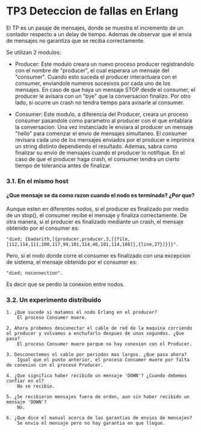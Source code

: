 # TP3 Deteccion de fallas en Erlang


El TP es un pasaje de mensajes, donde se muestra el incremento de un contador respecto a un delay de tiempo. Ademas de observar que el envia de mensajes no garantiza que se reciba correctamente.

Se utilizan 2 modulos:

- Producer: Este modulo creara un nuevo proceso producer registrandolo con el nombre de "producer", el cual esperara un mensaje del "consumer". Cuando esto suceda el producer interactuara con el consumer, enviandole numeros sucesivos por cada uno de los mensajes. En caso de que haya un mensaje STOP desde el consumer, el producer le avisara con un "bye" que la conversacion finalizo. Por otro lado, si ocurre un crash no tendra tiempo para avisarle al consumer.

- Consumer: Este modulo, a diferencia del Producer, creara un proceso consumer pasandole como parametro al producer con el que entablara la conversacion. Una vez instanciado le enviara al producer un mensaje "hello" para comenzar el envio de mensajes simultaneo. El consumer revisara cada uno de los mensajes enviados por el producer e imprimira un string distinto dependiendo el resultado. Ademas, sabra como finalizar su envio de mensajes cuando el producer lo notifique. En el caso de que el producer haga crash, el consumer tendra un cierto tiempo de tolerancia antes de finalizar.

### 3.1. En el mismo host
#### ¿Que mensaje se da como razon cuando el nodo es terminado? ¿Por que?
Aunque esten en diferentes nodos, si el producer es finalizado por medio de un stop(), el consumer recibe el mensaje y finaliza correctamente.
De otra manera, si el producer es finalizado mediante un crash, el mensaje obtenido por el consumer es:

``` "died; {badarith,[{producer,producer,3,[{file,[112,114,111,100,117,99,101,114,46,101,114,108]},{line,27}]}]}". ```

Pero, si el nodo donde corre el consumer es finalizado con una excepcion de sistema, el mensaje obtenido por el consumer es:

```"died; noconnection". ```

Es decir que se perdio la conexion entre nodos.

### 3.2. Un experimento distribuido
	1. ¿Que sucede si matamos el nodo Erlang en el producer?
		El proceso Consumer muere.

	2. Ahora probemos desconectar el cable de red de la maquina corriendo el producer y volvamos a enchufarlo despues de unos segundos. ¿Que pasa?
		El proceso Consumer muere porque no hay conexion con el Producer.

	3. Desconectemos el cable por periodos mas largos. ¿Que pasa ahora?
		Igual que el punto anterior, el proceso Consumer muere por falta de conexion con el proceso Producer.

	4. ¿Que significa haber recibido un mensaje 'DOWN'? ¿Cuando debemos confiar en el?
		No se recibio.

	5. ¿Se recibieron mensajes fuera de orden, aun sin haber recibido un mensaje 'DOWN'?
		No.

	6. ¿Que dice el manual acerca de las garantias de envios de mensajes?
		Se envia el mensaje pero no hay garantia en que llegue.
